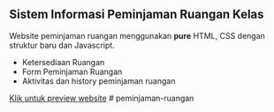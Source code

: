 ## Sistem Informasi Peminjaman Ruangan Kelas

Website peminjaman ruangan menggunakan **pure** HTML, CSS dengan struktur baru dan Javascript.
* Ketersediaan Ruangan
* Form Peminjaman Ruangan
* Aktivitas dan history peminjaman ruangan

[Klik untuk preview website](https://setiawanprmn.github.io/peminjaman-ruangan/)
#   p e m i n j a m a n - r u a n g a n 
 
 
